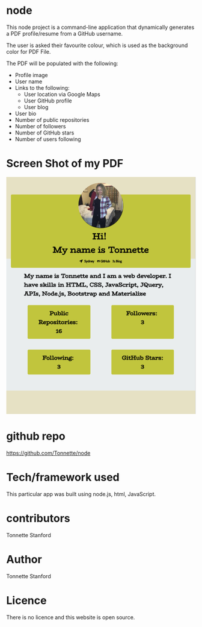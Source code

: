 # node

This node project is a command-line application that dynamically generates a PDF profile/resume from a GitHub username. 

The user is asked their favourite colour, which is used as the background color for PDF File.

The PDF will be populated with the following:

* Profile image
* User name
* Links to the following:
  * User location via Google Maps
  * User GitHub profile
  * User blog
* User bio
* Number of public repositories
* Number of followers
* Number of GitHub stars
* Number of users following

# Screen Shot of my PDF
![ScreenShot](https://github.com/Tonnette/node-project/blob/master/PDF.png)

# github repo
https://github.com/Tonnette/node

# Tech/framework used
This particular app was built using node.js, html, JavaScript.


# contributors
Tonnette Stanford

# Author
Tonnette Stanford

# Licence
There is no licence and this website is open source.